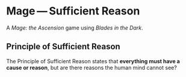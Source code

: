 # Mage​ — Sufficient Reason

A *Mage: the Ascension* game using *Blades in the Dark*.

## Principle of Sufficient Reason

The Principle of Sufficient Reason states that **everything must have a cause or reason**, but are there reasons the human mind cannot see? 